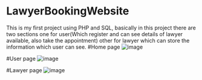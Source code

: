 # LawyerBookingWebsite
This is my first project using PHP and SQL, basically in this project there are two sections one for user(Which register and can see details of lawyer available, also take the appointment) other for lawyer which can store the information which user can  see.
#Home page
![image](https://user-images.githubusercontent.com/74111456/172025395-0127991a-0ccf-46ad-bdc2-8fb90aac9f69.png)

#User page
![image](https://user-images.githubusercontent.com/74111456/172025464-4eee3820-af2a-4a41-a782-2f80364a96b5.png)

#Lawyer page
![image](https://user-images.githubusercontent.com/74111456/172025487-865fd6b9-f58f-4039-a69f-b50c761145e3.png)

